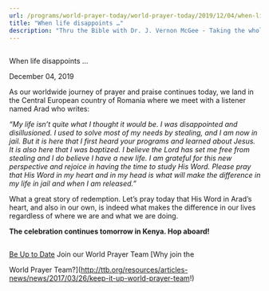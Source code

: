 ```yaml
---
url: /programs/world-prayer-today/world-prayer-today/2019/12/04/when-life-disappoints
title: "When life disappoints …"
description: "Thru the Bible with Dr. J. Vernon McGee - Taking the whole Word to the whole world"
---
```







## 
 When life disappoints …


December 04, 2019




As our worldwide journey of prayer and praise continues today, we land in the Central European country of Romania where we meet with a listener named Arad who writes:


*“My life isn’t quite what I thought it would be. I was disappointed and disillusioned. I used to solve most of my needs by stealing, and I am now in jail. But it is here that I first heard your programs and learned about Jesus. It is also here that I was baptized. I believe the Lord has set me free from stealing and I do believe I have a new life. I am grateful for this new perspective and rejoice in having the time to study His Word. Please pray that His Word in my heart and in my head is what will make the difference in my life in jail and when I am released.”*


What a great story of redemption. Let’s pray today that His Word in Arad’s heart, and also in our own, is indeed what makes the difference in our lives regardless of where we are and what we are doing. 


**The celebration continues tomorrow in Kenya. Hop aboard!**







## 




[Be Up to Date](http://feeds.feedburner.com/WorldPrayerToday "World Prayer Today RSS Feed")
Join our World Prayer Team
[Why join the  

World Prayer Team?](http://ttb.org/resources/articles-news/news/2017/03/26/keep-it-up-world-prayer-team!)




